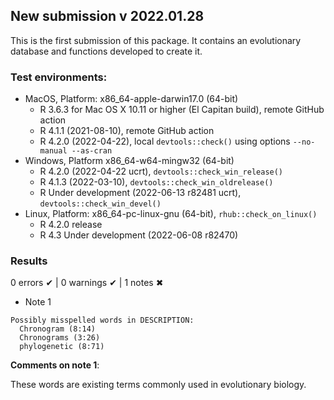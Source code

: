 ## New submission v 2022.01.28
This is the first submission of this package. It contains an evolutionary database and functions developed to create it. 

### Test environments:

- MacOS, Platform: x86_64-apple-darwin17.0 (64-bit)
  - R 3.6.3 for Mac OS X 10.11 or higher (El Capitan build), remote GitHub action
  - R 4.1.1 (2021-08-10), remote GitHub action
  - R 4.2.0 (2022-04-22), local `devtools::check()` using options `--no-manual --as-cran`
- Windows, Platform x86_64-w64-mingw32 (64-bit)
  - R 4.2.0 (2022-04-22 ucrt), `devtools::check_win_release()`
  - R 4.1.3 (2022-03-10), `devtools::check_win_oldrelease()`
  - R Under development (2022-06-13 r82481 ucrt), `devtools::check_win_devel()`
- Linux, Platform: x86_64-pc-linux-gnu (64-bit), `rhub::check_on_linux()`
  - R 4.2.0 release
  - R 4.3 Under development (2022-06-08 r82470)

### Results

0 errors ✔ | 0 warnings ✔ | 1 notes ✖

* Note 1

```
Possibly misspelled words in DESCRIPTION:
  Chronogram (8:14)
  Chronograms (3:26)
  phylogenetic (8:71)
```

**Comments on note 1**: <br/>

These words are existing terms commonly used in evolutionary biology.
